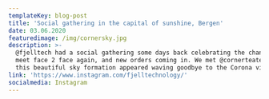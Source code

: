 ```yaml
---
templateKey: blog-post
title: 'Social gathering in the capital of sunshine, Bergen'
date: 03.06.2020
featuredimage: /img/cornersky.jpg
description: >-
  @fjelltech had a social gathering some days back celebrating the chance to
  meet face 2 face again, and new orders coming in. We met @cornerteateret where
  this beautiful sky formation appeared waving goodbye to the Corona virus.   
link: 'https://www.instagram.com/fjelltechnology/'
socialmedia: Instagram
---
```


